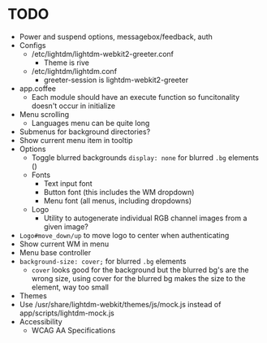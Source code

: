 # TODO

* Power and suspend options, messagebox/feedback, auth
* Configs
  * /etc/lightdm/lightdm-webkit2-greeter.conf
    * Theme is rive
  * /etc/lightdm/lightdm.conf
    * greeter-session is lightdm-webkit2-greeter
* app.coffee
  * Each module should have an execute function so funcitonality doesn't occur in initialize
* Menu scrolling
  * Languages menu can be quite long
* Submenus for background directories?
* Show current menu item in tooltip
* Options
  * Toggle blurred backgrounds
    `display: none` for blurred `.bg` elements ()
  * Fonts
    * Text input font
    * Button font (this includes the WM dropdown)
    * Menu font (all menus, including dropdowns)
  * Logo
    * Utility to autogenerate individual RGB channel images from a given image?
* `Logo#move_down/up` to move logo to center when authenticating
* Show current WM in menu
* Menu base controller
* `background-size: cover;` for blurred `.bg` elements
  * `cover` looks good for the background but the blurred bg's are the wrong size, using cover
    for the blurred bg makes the size to the element, way too small
* Themes
* Use /usr/share/lightdm-webkit/themes/js/mock.js instead of app/scripts/lightdm-mock.js
* Accessibility
  * WCAG AA Specifications
